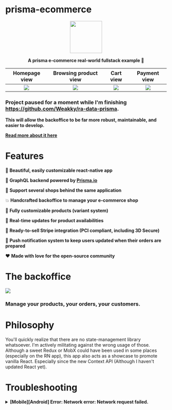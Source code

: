 # prisma-ecommerce
<p align="center">
  <img height=100" src="https://d1k5w7mbrh6vq5.cloudfront.net/images/cache/cc/5b/b9/cc5bb931b5f5fb8914609572a9dc51c1.png">
</p>
<p align="center">                                                                                                               <strong>A prisma e-commerce real-world fullstack example 🚀</strong>
</p>

Homepage view             |  Browsing product view          | Cart view            | Payment view
:-------------------------:|:-------------------------:|:-------------------------:|:-------------------------:
![](https://image.ibb.co/mzo0wJ/Simulator_Screen_Shot_i_Phone_6_2018_05_13_at_15_26_52.png)  | ![](https://image.ibb.co/hGoNAd/Simulator_Screen_Shot_i_Phone_6_2018_05_13_at_15_26_45.png) | ![](https://image.ibb.co/cu4CAd/Simulator_Screen_Shot_i_Phone_6_2018_05_13_at_15_31_16.png) | ![](https://image.ibb.co/gsN4ao/Simulator_Screen_Shot_i_Phone_6_2018_05_22_at_22_25_13.png)


### Project paused for a moment while I'm finishing https://github.com/Weakky/ra-data-prisma.  
**This will allow the backoffice to be far more robust, maintainable, and easier to develop.**

**[Read more about it here](https://www.prisma.io/forum/t/prisma-with-react-admin-build-a-working-backoffice-in-a-few-hours/4400)**

# Features

💁 **Beautiful, easily customizable react-native app**

💨 **GraphQL backend powered by [Prisma.io](https://www.prisma.io/)**

🏦 **Support several shops behind the same application**

💥 **Handcrafted backoffice to manage your e-commerce shop**

🔏 **Fully customizable products (variant system)**

💫 **Real-time updates for product availabilities**

💸 **Ready-to-sell Stripe integration (PCI compliant, including 3D Secure)**

🔔 **Push notification system to keep users updated when their orders are prepared**

❤️ **Made with love for the open-source community**



# The backoffice

![](https://image.ibb.co/kGBW3y/Capture_d_e_cran_2018_05_13_a_15_20_59.png)

### Manage your products, your orders, your customers.

# Philosophy

You'll quickly realize that there are no state-management library whatsoever. I'm actively militating against the wrong usage of those. Although a sweet Redux or MobX could have been used in some places (especially on the RN app), this app also acts as a showcase to promote vanilla React. Especially since the new Context API (Although I haven't updated React yet).

# Troubleshooting

<details><summary><strong>[Mobile][Android] Error: Network error: Network request failed.</strong></summary>
<p>

Android is running in an emulator.

The localhost is pointing to the environment in which the code is running. The emulator emulates a real device while the simulator is only imitating the device.

Therefore the localhost on Android is pointing to the emulated Android device. And not to the machine on which your server is running.

The solution is to replace <strong>localhost</strong> with the <strong>local IP address</strong> of your machine.

```
mobile/src/graphql/setupApollo.js


const httpLink = new HttpLink({
  uri: YOUR_LOCAL_IP,
});
```

</p>
</details>



